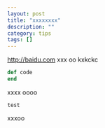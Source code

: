 ```yaml
---
layout: post 
title: "xxxxxxxx"
description: ""
category: tips 
tags: []
---
```


http://baidu.com
xxx
oo
kxkckc
```ruby
def code
end
```
xxxx
oooo

```
test
```
xxxoo
